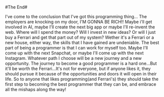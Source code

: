 #The End#
 
I've come to the conclusion that I've got this programming thing... The employers are knocking on my door, I'M GONNA BE RICH!! Maybe i'll get involved in AI, maybe I'll create the next big app or maybe I'll re-invent the web. Where will I spend the money? Will I invest in new ideas? Or will I just buy a Ferrari and get that part out of my system? Wether it's a Ferrari or a new house, either way, the skills that I have gained are undeniable. The best part of being a programmer is that I can work for myself too. Maybe I'll come up with the next Snapchat, or maybe I'll come up with the next Instagram. Whatever path I choose will be a new journey and a new opportunity. The journey to become a good programmer is a hard one...But it'll be worth the Ferrari...It's not for everyone, but if anyone likes it, they should pursue it because of the opportunities and doors it will open in their life. So to anyone that likes programming(and Ferrari's) they should take the first step to becoming the best programmer that they can be, and embrace all the mishaps along the way!



